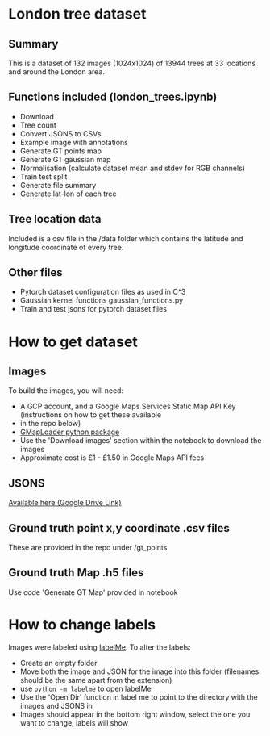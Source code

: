 # London tree dataset

## Summary
This is a dataset of 132 images (1024x1024) of 13944 trees at 33 locations and around the London area. 

## Functions included (london_trees.ipynb)
* Download
* Tree count
* Convert JSONS to CSVs
* Example image with annotations
* Generate GT points map
* Generate GT gaussian map
* Normalisation (calculate dataset mean and stdev for RGB channels)
* Train test split
* Generate file summary
* Generate lat-lon of each tree

## Tree location data
Included is a csv file in the /data folder which contains the latitude and longitude coordinate of every tree.

## Other files
* Pytorch dataset configuration files as used in C^3
* Gaussian kernel functions gaussian_functions.py
* Train and test jsons for pytorch dataset files

# How to get dataset

## Images

To build the images, you will need:
* A GCP account, and a Google Maps Services Static Map API Key (instructions on how to get these available 
* in the repo below)
* [GMapLoader python package](https://github.com/cormac-rynne/gmaploader)
* Use the 'Download images' section within the notebook to download the images
* Approximate cost is £1 - £1.50 in Google Maps API fees

## JSONS
[Available here (Google Drive Link)](https://drive.google.com/drive/folders/1YsdnD7_sKK98rDQVZ7zoyYmGOv0FVOXW?usp=sharing)

## Ground truth point x,y coordinate .csv files
These are provided in the repo under /gt_points

## Ground truth Map .h5 files
Use code 'Generate GT Map' provided in notebook

# How to change labels
Images were labeled using [labelMe](https://github.com/wkentaro/labelme). To alter the labels:
* Create an empty folder
* Move both the image and JSON for the image into this folder (filenames should be the same apart from the extension)
* use ```python -m labelme``` to open labelMe
* Use the 'Open Dir' function in label me to point to the directory with the images and JSONS in
* Images should appear in the bottom right window, select the one you want to change, labels will show